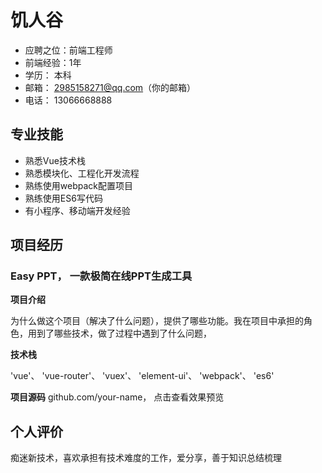 # 饥人谷
- 应聘之位：前端工程师
- 前端经验：1年
- 学历： 本科
- 邮箱： 2985158271@qq.com（你的邮箱）
- 电话： 13066668888


## 专业技能
- 熟悉Vue技术栈
- 熟悉模块化、工程化开发流程
- 熟练使用webpack配置项目
- 熟练使用ES6写代码
- 有小程序、移动端开发经验


## 项目经历
### Easy PPT， 一款极简在线PPT生成工具
**项目介绍**


为什么做这个项目（解决了什么问题），提供了哪些功能。我在项目中承担的角色，用到了哪些技术，做了过程中遇到了什么问题，


**技术栈**

'vue'、 'vue-router'、 'vuex'、 'element-ui'、 'webpack'、 'es6'


**项目源码**
github.com/your-name， 点击查看效果预览


## 个人评价
痴迷新技术，喜欢承担有技术难度的工作，爱分享，善于知识总结梳理

